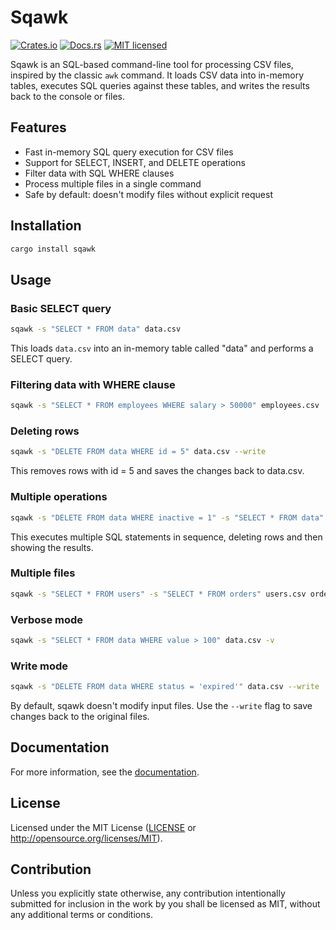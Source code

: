 # Sqawk

[![Crates.io](https://img.shields.io/crates/v/sqawk.svg)](https://crates.io/crates/sqawk)
[![Docs.rs](https://docs.rs/sqawk/badge.svg)](https://docs.rs/sqawk)
[![MIT licensed](https://img.shields.io/crates/l/sqawk.svg)](./LICENSE)

Sqawk is an SQL-based command-line tool for processing CSV files, inspired by the classic `awk` command. It loads CSV data into in-memory tables, executes SQL queries against these tables, and writes the results back to the console or files.

## Features

- Fast in-memory SQL query execution for CSV files
- Support for SELECT, INSERT, and DELETE operations
- Filter data with SQL WHERE clauses
- Process multiple files in a single command
- Safe by default: doesn't modify files without explicit request

## Installation

```sh
cargo install sqawk
```

## Usage

### Basic SELECT query

```sh
sqawk -s "SELECT * FROM data" data.csv
```

This loads `data.csv` into an in-memory table called "data" and performs a SELECT query.

### Filtering data with WHERE clause

```sh
sqawk -s "SELECT * FROM employees WHERE salary > 50000" employees.csv
```

### Deleting rows

```sh
sqawk -s "DELETE FROM data WHERE id = 5" data.csv --write
```

This removes rows with id = 5 and saves the changes back to data.csv.

### Multiple operations

```sh
sqawk -s "DELETE FROM data WHERE inactive = 1" -s "SELECT * FROM data" data.csv --write
```

This executes multiple SQL statements in sequence, deleting rows and then showing the results.

### Multiple files

```sh
sqawk -s "SELECT * FROM users" -s "SELECT * FROM orders" users.csv orders.csv
```

### Verbose mode

```sh
sqawk -s "SELECT * FROM data WHERE value > 100" data.csv -v
```

### Write mode

```sh
sqawk -s "DELETE FROM data WHERE status = 'expired'" data.csv --write
```

By default, sqawk doesn't modify input files. Use the `--write` flag to save changes back to the original files.

## Documentation

For more information, see the [documentation](https://github.com/jgarzik/sqawk).

## License

Licensed under the MIT License ([LICENSE](LICENSE) or http://opensource.org/licenses/MIT).

## Contribution

Unless you explicitly state otherwise, any contribution intentionally submitted
for inclusion in the work by you shall be licensed as MIT, without any additional 
terms or conditions.